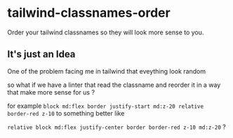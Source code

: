 # tailwind-classnames-order
Order your tailwind classnames so they will look more sense to you.

## It's just an Idea 
One of the problem facing me in tailwind that eveything look random 

so what if we have a linter that read the classname and reorder it in a way that make more sense for us ?

for example `block md:flex border justify-start md:z-20 relative border-red z-10` to something better like 

`relative block md:flex justify-center border border-red z-10 md:z-20` ? 


